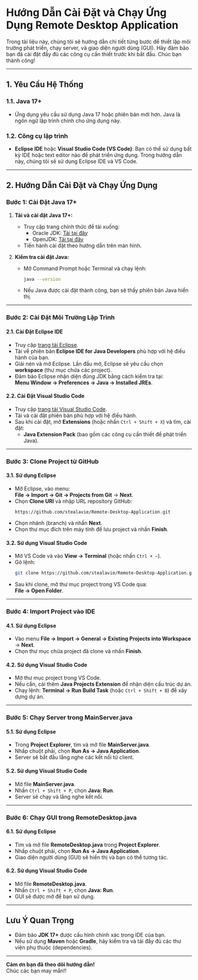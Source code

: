 # Hướng Dẫn Cài Đặt và Chạy Ứng Dụng Remote Desktop Application

Trong tài liệu này, chúng tôi sẽ hướng dẫn chi tiết từng bước để thiết lập môi trường phát triển, chạy server, và giao diện người dùng (GUI). Hãy đảm bảo bạn đã cài đặt đầy đủ các công cụ cần thiết trước khi bắt đầu. Chúc bạn thành công!

---

## 1. **Yêu Cầu Hệ Thống**

### **1.1. Java 17+**
- Ứng dụng yêu cầu sử dụng Java 17 hoặc phiên bản mới hơn. Java là ngôn ngữ lập trình chính cho ứng dụng này.  

### **1.2. Công cụ lập trình**
- **Eclipse IDE** hoặc **Visual Studio Code (VS Code)**: Bạn có thể sử dụng bất kỳ IDE hoặc text editor nào để phát triển ứng dụng. Trong hướng dẫn này, chúng tôi sẽ sử dụng Eclipse IDE và VS Code.  

---

## 2. **Hướng Dẫn Cài Đặt và Chạy Ứng Dụng**

### **Bước 1: Cài Đặt Java 17+**

1. **Tải và cài đặt Java 17+:**
   - Truy cập trang chính thức để tải xuống:
     - Oracle JDK: [Tải tại đây](https://www.oracle.com/java/technologies/javase-downloads.html)
     - OpenJDK: [Tải tại đây](https://openjdk.org)
   - Tiến hành cài đặt theo hướng dẫn trên màn hình.

2. **Kiểm tra cài đặt Java:**
   - Mở Command Prompt hoặc Terminal và chạy lệnh:  
     ```bash
     java --version
     ```
   - Nếu Java được cài đặt thành công, bạn sẽ thấy phiên bản Java hiển thị.

---

### **Bước 2: Cài Đặt Môi Trường Lập Trình**

#### **2.1. Cài Đặt Eclipse IDE**
- Truy cập [trang tải Eclipse](https://www.eclipse.org/downloads/).  
- Tải về phiên bản **Eclipse IDE for Java Developers** phù hợp với hệ điều hành của bạn.  
- Giải nén và mở Eclipse. Lần đầu mở, Eclipse sẽ yêu cầu chọn **workspace** (thư mục chứa các project).  
- Đảm bảo Eclipse nhận diện đúng JDK bằng cách kiểm tra tại:  
  **Menu Window -> Preferences -> Java -> Installed JREs**.  

#### **2.2. Cài Đặt Visual Studio Code**
- Truy cập [trang tải Visual Studio Code](https://code.visualstudio.com/).  
- Tải và cài đặt phiên bản phù hợp với hệ điều hành.  
- Sau khi cài đặt, mở **Extensions** (hoặc nhấn `Ctrl + Shift + X`) và tìm, cài đặt:  
  - **Java Extension Pack** (bao gồm các công cụ cần thiết để phát triển Java).

---

### **Bước 3: Clone Project từ GitHub**

#### **3.1. Sử dụng Eclipse**
- Mở Eclipse, vào menu:  
  **File -> Import -> Git -> Projects from Git** -> **Next**.  
- Chọn **Clone URI** và nhập URL repository GitHub:  
  ```plaintext
  https://github.com/stealavie/Remote-Desktop-Application.git
  ```
- Chọn nhánh (branch) và nhấn **Next**.  
- Chọn thư mục đích trên máy tính để lưu project và nhấn **Finish**.

#### **3.2. Sử dụng Visual Studio Code**
- Mở VS Code và vào **View -> Terminal** (hoặc nhấn `Ctrl + ~`).  
- Gõ lệnh:  
  ```bash
  git clone https://github.com/stealavie/Remote-Desktop-Application.git
  ```
- Sau khi clone, mở thư mục project trong VS Code qua:  
  **File -> Open Folder**.

---

### **Bước 4: Import Project vào IDE**

#### **4.1. Sử dụng Eclipse**
- Vào menu **File -> Import -> General -> Existing Projects into Workspace** -> **Next**.  
- Chọn thư mục chứa project đã clone và nhấn **Finish**.

#### **4.2. Sử dụng Visual Studio Code**
- Mở thư mục project trong VS Code.  
- Nếu cần, cài thêm **Java Projects Extension** để nhận diện cấu trúc dự án.  
- Chạy lệnh: **Terminal -> Run Build Task** (hoặc `Ctrl + Shift + B`) để xây dựng dự án.

---

### **Bước 5: Chạy Server trong MainServer.java**

#### **5.1. Sử dụng Eclipse**
- Trong **Project Explorer**, tìm và mở file **MainServer.java**.  
- Nhấp chuột phải, chọn **Run As -> Java Application**.  
- Server sẽ bắt đầu lắng nghe các kết nối từ client.

#### **5.2. Sử dụng Visual Studio Code**
- Mở file **MainServer.java**.  
- Nhấn `Ctrl + Shift + P`, chọn **Java: Run**.  
- Server sẽ chạy và lắng nghe kết nối.

---

### **Bước 6: Chạy GUI trong RemoteDesktop.java**

#### **6.1. Sử dụng Eclipse**
- Tìm và mở file **RemoteDesktop.java** trong **Project Explorer**.  
- Nhấp chuột phải, chọn **Run As -> Java Application**.  
- Giao diện người dùng (GUI) sẽ hiển thị và bạn có thể tương tác.

#### **6.2. Sử dụng Visual Studio Code**
- Mở file **RemoteDesktop.java**.  
- Nhấn `Ctrl + Shift + P`, chọn **Java: Run**.  
- GUI sẽ được mở để bạn sử dụng.

---

## **Lưu Ý Quan Trọng**
- Đảm bảo **JDK 17+** được cấu hình chính xác trong IDE của bạn.  
- Nếu sử dụng **Maven** hoặc **Gradle**, hãy kiểm tra và tải đầy đủ các thư viện phụ thuộc (dependencies).  

---

**Cảm ơn bạn đã theo dõi hướng dẫn!**  
Chúc các bạn may mắn!!
